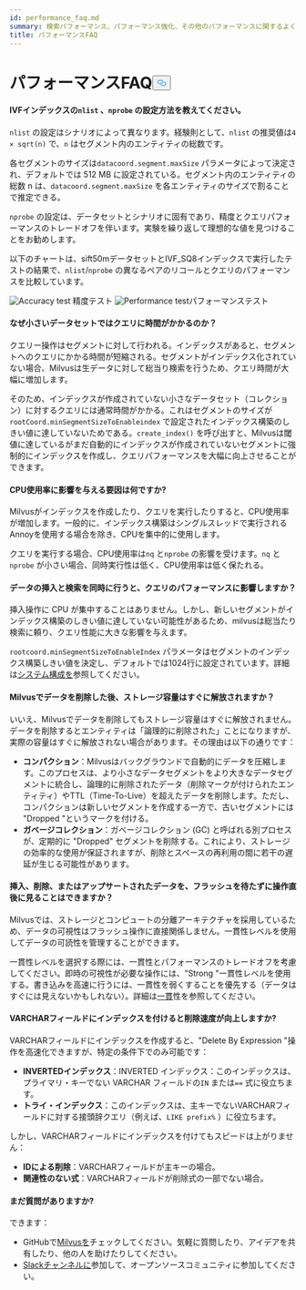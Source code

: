 ```yaml
---
id: performance_faq.md
summary: 検索パフォーマンス、パフォーマンス強化、その他のパフォーマンスに関するよくある質問への回答をご覧いただけます。
title: パフォーマンスFAQ
---
```

<h1 id="Performance-FAQ" class="common-anchor-header">パフォーマンスFAQ<button data-href="#Performance-FAQ" class="anchor-icon" translate="no">
      <svg translate="no"
        aria-hidden="true"
        focusable="false"
        height="20"
        version="1.1"
        viewBox="0 0 16 16"
        width="16"
      >
        <path
          fill="#0092E4"
          fill-rule="evenodd"
          d="M4 9h1v1H4c-1.5 0-3-1.69-3-3.5S2.55 3 4 3h4c1.45 0 3 1.69 3 3.5 0 1.41-.91 2.72-2 3.25V8.59c.58-.45 1-1.27 1-2.09C10 5.22 8.98 4 8 4H4c-.98 0-2 1.22-2 2.5S3 9 4 9zm9-3h-1v1h1c1 0 2 1.22 2 2.5S13.98 12 13 12H9c-.98 0-2-1.22-2-2.5 0-.83.42-1.64 1-2.09V6.25c-1.09.53-2 1.84-2 3.25C6 11.31 7.55 13 9 13h4c1.45 0 3-1.69 3-3.5S14.5 6 13 6z"
        ></path>
      </svg>
    </button></h1><h4 id="How-to-set-nlist-and-nprobe-for-IVF-indexes" class="common-anchor-header">IVFインデックスの<code translate="no">nlist</code> 、<code translate="no">nprobe</code> の設定方法を教えてください。</h4><p><code translate="no">nlist</code> の設定はシナリオによって異なります。経験則として、<code translate="no">nlist</code> の推奨値は<code translate="no">4 × sqrt(n)</code> で、<code translate="no">n</code> はセグメント内のエンティティの総数です。</p>
<p>各セグメントのサイズは<code translate="no">datacoord.segment.maxSize</code> パラメータによって決定され、デフォルトでは 512 MB に設定されている。セグメント内のエンティティの総数 n は、<code translate="no">datacoord.segment.maxSize</code> を各エンティティのサイズで割ることで推定できる。</p>
<p><code translate="no">nprobe</code> の設定は、データセットとシナリオに固有であり、精度とクエリパフォーマンスのトレードオフを伴います。実験を繰り返して理想的な値を見つけることをお勧めします。</p>
<p>以下のチャートは、sift50mデータセットとIVF_SQ8インデックスで実行したテストの結果で、<code translate="no">nlist</code>/<code translate="no">nprobe</code> の異なるペアのリコールとクエリのパフォーマンスを比較しています。</p>
<p>
  
   <span class="img-wrapper"> <img translate="no" src="/docs/v2.4.x/assets/accuracy_nlist_nprobe.png" alt="Accuracy test" class="doc-image" id="accuracy-test" />
   </span> <span class="img-wrapper"> <span>精度テスト</span> </span> <span class="img-wrapper"> <img translate="no" src="/docs/v2.4.x/assets/performance_nlist_nprobe.png" alt="Performance test" class="doc-image" id="performance-test" /><span>パフォーマンステスト</span> </span></p>
<h4 id="Why-do-queries-sometimes-take-longer-on-smaller-datasets" class="common-anchor-header">なぜ小さいデータセットではクエリに時間がかかるのか？</h4><p>クエリー操作はセグメントに対して行われる。インデックスがあると、セグメントへのクエリにかかる時間が短縮される。セグメントがインデックス化されていない場合、Milvusは生データに対して総当り検索を行うため、クエリ時間が大幅に増加します。</p>
<p>そのため、インデックスが作成されていない小さなデータセット（コレクション）に対するクエリには通常時間がかかる。これはセグメントのサイズが<code translate="no">rootCoord.minSegmentSizeToEnableindex</code> で設定されたインデックス構築のしきい値に達していないためである。<code translate="no">create_index()</code> を呼び出すと、Milvusは閾値に達しているがまだ自動的にインデックスが作成されていないセグメントに強制的にインデックスを作成し、クエリパフォーマンスを大幅に向上させることができます。</p>
<h4 id="What-factors-impact-CPU-usage" class="common-anchor-header">CPU使用率に影響を与える要因は何ですか?</h4><p>Milvusがインデックスを作成したり、クエリを実行したりすると、CPU使用率が増加します。一般的に、インデックス構築はシングルスレッドで実行されるAnnoyを使用する場合を除き、CPUを集中的に使用します。</p>
<p>クエリを実行する場合、CPU使用率は<code translate="no">nq</code> と<code translate="no">nprobe</code> の影響を受けます。<code translate="no">nq</code> と<code translate="no">nprobe</code> が小さい場合、同時実行性は低く、CPU使用率は低く保たれる。</p>
<h4 id="Does-simultaneously-inserting-data-and-searching-impact-query-performance" class="common-anchor-header">データの挿入と検索を同時に行うと、クエリのパフォーマンスに影響しますか？</h4><p>挿入操作に CPU が集中することはありません。しかし、新しいセグメントがインデックス構築のしきい値に達していない可能性があるため、milvusは総当たり検索に頼り、クエリ性能に大きな影響を与えます。</p>
<p><code translate="no">rootcoord.minSegmentSizeToEnableIndex</code> パラメータはセグメントのインデックス構築しきい値を決定し、デフォルトでは1024行に設定されています。詳細は<a href="/docs/ja/system_configuration.md">システム構成を</a>参照してください。</p>
<h4 id="Is-storage-space-released-right-after-data-deletion-in-Milvus" class="common-anchor-header">Milvusでデータを削除した後、ストレージ容量はすぐに解放されますか？</h4><p>いいえ、Milvusでデータを削除してもストレージ容量はすぐに解放されません。データを削除するとエンティティは「論理的に削除された」ことになりますが、実際の容量はすぐに解放されない場合があります。その理由は以下の通りです：</p>
<ul>
<li><strong>コンパクション</strong>：Milvusはバックグラウンドで自動的にデータを圧縮します。このプロセスは、より小さなデータセグメントをより大きなデータセグメントに統合し、論理的に削除されたデータ（削除マークが付けられたエンティティ）やTTL（Time-To-Live）を超えたデータを削除します。ただし、コンパクションは新しいセグメントを作成する一方で、古いセグメントには "Dropped "というマークを付ける。</li>
<li><strong>ガベージコレクション</strong>：ガベージコレクション (GC) と呼ばれる別プロセスが、定期的に "Dropped" セグメントを削除する。これにより、ストレージの効率的な使用が保証されますが、削除とスペースの再利用の間に若干の遅延が生じる可能性があります。</li>
</ul>
<h4 id="Can-I-see-inserted-deleted-or-upserted-data-immediately-after-the-operation-without-waiting-for-a-flush" class="common-anchor-header">挿入、削除、またはアップサートされたデータを、フラッシュを待たずに操作直後に見ることはできますか？</h4><p>Milvusでは、ストレージとコンピュートの分離アーキテクチャを採用しているため、データの可視性はフラッシュ操作に直接関係しません。一貫性レベルを使用してデータの可読性を管理することができます。</p>
<p>一貫性レベルを選択する際には、一貫性とパフォーマンスのトレードオフを考慮してください。即時の可視性が必要な操作には、"Strong "一貫性レベルを使用する。書き込みを高速に行うには、一貫性を弱くすることを優先する（データはすぐには見えないかもしれない）。詳細は<a href="/docs/ja/consistency.md">一貫</a>性を参照してください。</p>
<h4 id="Can-indexing-a-VARCHAR-field-improve-deletion-speed" class="common-anchor-header">VARCHARフィールドにインデックスを付けると削除速度が向上しますか?</h4><p>VARCHARフィールドにインデックスを作成すると、"Delete By Expression "操作を高速化できますが、特定の条件下でのみ可能です：</p>
<ul>
<li><strong>INVERTEDインデックス</strong>：INVERTED インデックス：このインデックスは、プライマリ・キーでない VARCHAR フィールドの<code translate="no">IN</code> または<code translate="no">==</code> 式に役立ちます。</li>
<li><strong>トライ・インデックス</strong>：このインデックスは、主キーでないVARCHARフィールドに対する接頭辞クエリ（例えば、<code translate="no">LIKE prefix%</code> ）に役立ちます。</li>
</ul>
<p>しかし、VARCHARフィールドにインデックスを付けてもスピードは上がりません：</p>
<ul>
<li><strong>IDによる削除</strong>：VARCHARフィールドが主キーの場合。</li>
<li><strong>関連性のない式</strong>：VARCHARフィールドが削除式の一部でない場合。</li>
</ul>
<h4 id="Still-have-questions" class="common-anchor-header">まだ質問がありますか?</h4><p>できます：</p>
<ul>
<li>GitHubで<a href="https://github.com/milvus-io/milvus/issues">Milvusを</a>チェックしてください。気軽に質問したり、アイデアを共有したり、他の人を助けたりしてください。</li>
<li><a href="https://join.slack.com/t/milvusio/shared_invite/enQtNzY1OTQ0NDI3NjMzLWNmYmM1NmNjOTQ5MGI5NDhhYmRhMGU5M2NhNzhhMDMzY2MzNDdlYjM5ODQ5MmE3ODFlYzU3YjJkNmVlNDQ2ZTk">Slackチャンネルに</a>参加して、オープンソースコミュニティに参加してください。</li>
</ul>
